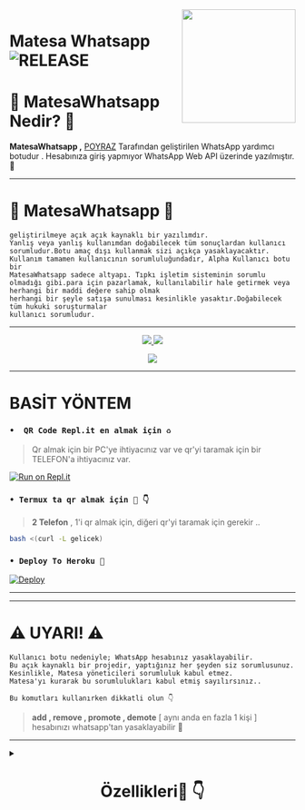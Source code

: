 <img src="https://i.hizliresim.com/2ajrlek.png" align="right" width="200" height="200"/>

# Matesa Whatsapp <img src="https://img.shields.io/github/v/release/matesa/MatesaWhatsapp?color=black&logo=github&logoColor=black&style=social" alt="RELEASE">



<h1> 🔎 MatesaWhatsapp Nedir? 🔎</h1>

**MatesaWhatsapp ,** [POYRAZ](https://t.me/Poyraz2103) Tarafından geliştirilen WhatsApp yardımcı botudur . Hesabınıza giriş yapmıyor WhatsApp Web API üzerinde yazılmıştır.🍂

---

<h1> 🖤 MatesaWhatsapp 🤍 </h1>

```
geliştirilmeye açık açık kaynaklı bir yazılımdır. 
Yanlış veya yanlış kullanımdan doğabilecek tüm sonuçlardan kullanıcı sorumludur.Botu amaç dışı kullanmak sizi açıkça yasaklayacaktır.
Kullanım tamamen kullanıcının sorumluluğundadır, Alpha Kullanıcı botu bir 
MatesaWhatsapp sadece altyapı. Tıpkı işletim sisteminin sorumlu olmadığı gibi.para için pazarlamak, kullanılabilir hale getirmek veya herhangi bir maddi değere sahip olmak
herhangi bir şeyle satışa sunulması kesinlikle yasaktır.Doğabilecek tüm hukuki soruşturmalar
kullanıcı sorumludur.
```

---

<p align="center"> 
    
  </a>
  <a href="https://github.com/matesa/MatesaWhatsapp/fork">
    <img src="https://img.shields.io/github/forks/matesa/MatesaWhatsapp?label=Fork&style=social">
    
  </a>
  <a href="https://github.com/matesa/MatesaWhatsapp/stargazers">
    <img src="https://img.shields.io/github/stars/matesa/MatesaWhatsapp?style=social">
  </a>
</p>

<p align="center">

  </a>
  <a href="https://github.com/matesa/MatesaWhatsapp/blob/master/LICENSE">
    <img src="https://img.shields.io/github/license/matesa/MatesaWhatsapp?color=purple&label=Lisance&style=plastic">


  </a>
</p>

---

<h1> BASİT YÖNTEM</h1>

### `•  QR Code Repl.it en almak için ♻️`
> Qr almak için bir PC'ye ihtiyacınız var ve qr'yi taramak için bir TELEFON'a ihtiyacınız var.

[![Run on Repl.it](https://repl.it/badge/gelecek)](https://replit.com/@matesa/gecek)

### `• Termux ta qr almak için 📲 👇`
> **2 Telefon** , 1'i qr almak için, diğeri qr'yi taramak için gerekir ..

```bash
bash <(curl -L gelicek)
```

### `• Deploy To Heroku 🚀`

[![Deploy](https://www.herokucdn.com/deploy/button.svg)](https://heroku.com/deploy?template=https://github.com/matesa/MatesaWhatsapp)

---


---

<h1> ⚠️ UYARI! ⚠️️</h1>

```
Kullanıcı botu nedeniyle; WhatsApp hesabınız yasaklayabilir.
Bu açık kaynaklı bir projedir, yaptığınız her şeyden siz sorumlusunuz. 
Kesinlikle, Matesa yöneticileri sorumluluk kabul etmez.
Matesa'yı kurarak bu sorumlulukları kabul etmiş sayılırsınız..
```

`Bu komutları kullanırken dikkatli olun 👇`
> **add , remove , promote , demote**
[ aynı anda en fazla 1 kişi  ]
hesabınızı whatsapp'tan yasaklayabilir 🚫

</div>

---

<details>
<summary><b><h1 align="center">Özellikleri🤍 👇</h1></b></summary>
<p align="left">

`📜 eklenilecek:` eklenilecek <br>
